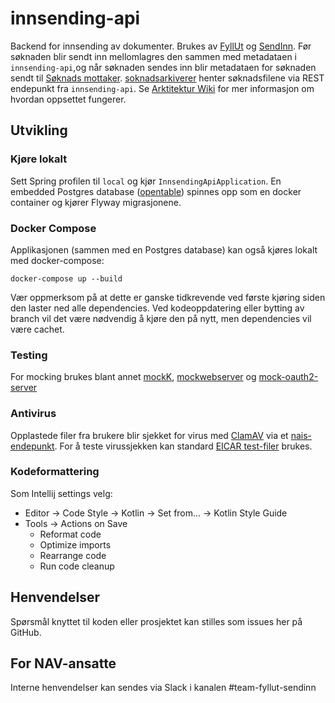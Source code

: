 # innsending-api

Backend for innsending av dokumenter. Brukes av [FyllUt](https://github.com/navikt/skjemabygging-formio)
og [SendInn](https://github.com/navikt/send-inn-frontend). Før søknaden blir sendt inn mellomlagres den sammen med
metadataen i `innsending-api`,og når søknaden sendes inn blir metadataen for søknaden sendt
til [Søknads mottaker](https://github.com/navikt/soknadsmottaker). [soknadsarkiverer](https://github.com/navikt/soknadsarkiverer)
henter søknadsfilene via REST endepunkt fra `innsending-api`.
Se [Arktitektur Wiki](https://github.com/navikt/archiving-infrastructure/wiki) for mer informasjon om hvordan oppsettet
fungerer.

## Utvikling

### Kjøre lokalt

Sett Spring profilen til `local` og kjør `InnsendingApiApplication`. En embedded Postgres
database ([opentable](https://github.com/opentable/otj-pg-embedded)) spinnes opp som en docker
container og kjører Flyway migrasjonene.

### Docker Compose

Applikasjonen (sammen med en Postgres database) kan også kjøres lokalt med docker-compose:

```
docker-compose up --build
```

Vær oppmerksom på at dette er ganske tidkrevende ved første kjøring siden den laster ned alle dependencies.
Ved kodeoppdatering eller bytting av branch vil det være nødvendig å kjøre den på nytt, men dependencies vil være
cachet.

### Testing

For mocking brukes blant
annet [mockK](https://mockk.io/), [mockwebserver](https://github.com/square/okhttp/tree/master/mockwebserver)
og [mock-oauth2-server](https://github.com/navikt/mock-oauth2-server)

### Antivirus

Opplastede filer fra brukere blir sjekket for virus med [ClamAV](https://www.clamav.net/) via
et [nais-endepunkt](https://docs.nais.io/security/antivirus/).
For å teste virussjekken kan standard [EICAR test-filer](https://github.com/fire1ce/eicar-standard-antivirus-test-files)
brukes.

### Kodeformattering

Som Intellij settings velg:

- Editor -> Code Style -> Kotlin -> Set from... -> Kotlin Style Guide
- Tools -> Actions on Save
	- Reformat code
	- Optimize imports
	- Rearrange code
	- Run code cleanup

## Henvendelser

Spørsmål knyttet til koden eller prosjektet kan stilles som issues her på GitHub.

## For NAV-ansatte

Interne henvendelser kan sendes via Slack i kanalen #team-fyllut-sendinn

